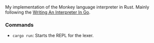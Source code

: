 My implementation of the Monkey language interpreter in Rust. Mainly following the [Writing An Interpreter In Go](https://interpreterbook.com/).

### Commands

* `cargo run`: Starts the REPL for the lexer.
